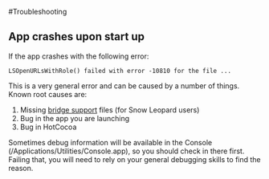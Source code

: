 #Troubleshooting

## App crashes upon start up

If the app crashes with the following error:

    LSOpenURLsWithRole() failed with error -10810 for the file ...

This is a very general error and can be caused by a number of things. Known root causes are:

1. Missing [bridge support](http://macruby.org/blog/2010/10/08/bridgesupport-preview.html) files (for Snow Leopard users)
2. Bug in the app you are launching
3. Bug in HotCocoa

Sometimes debug information will be available in the Console (/Applications/Utilities/Console.app), so you should check in there first. Failing that, you will need to rely on your general debugging skills to find the reason.
